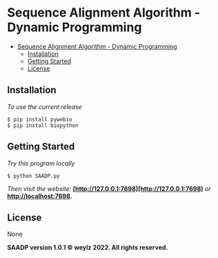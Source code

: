 # Sequence Alignment Algorithm - Dynamic Programming

- [Sequence Alignment Algorithm - Dynamic Programming](#sequence-alignment-algorithm---dynamic-programming)
  - [Installation](#installation)
  - [Getting Started](#getting-started)
  - [License](#license)

## Installation

*To use the current release*
```shell
$ pip install pywebio
$ pip install biopython
```

## Getting Started

*Try this program locally*
```shell
$ python SAADP.py
```

*Then visit the website:* **[http://127.0.0.1:7698](http://127.0.0.1:7698)** *or* **[http://localhost:7698](http://localhost:7698).**

## License
None

**SAADP version 1.0.1 © weylz 2022. All rights reserved.**
